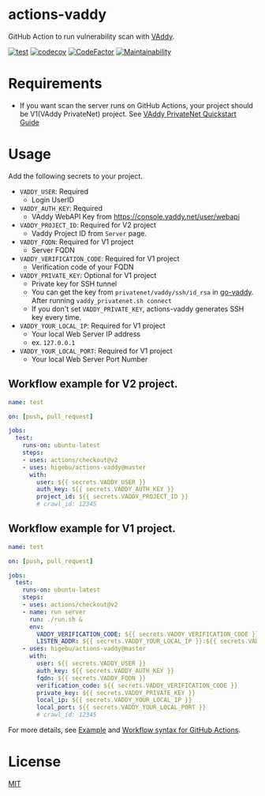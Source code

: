 # actions-vaddy

GitHub Action to run vulnerability scan with [VAddy](https://vaddy.net/).

[![test](https://github.com/higebu/actions-vaddy/workflows/test/badge.svg)](https://github.com/higebu/actions-vaddy/actions)
[![codecov](https://codecov.io/gh/higebu/actions-vaddy/branch/master/graph/badge.svg)](https://codecov.io/gh/higebu/actions-vaddy)
[![CodeFactor](https://www.codefactor.io/repository/github/higebu/actions-vaddy/badge)](https://www.codefactor.io/repository/github/higebu/actions-vaddy)
[![Maintainability](https://api.codeclimate.com/v1/badges/61850855568e055c7624/maintainability)](https://codeclimate.com/github/higebu/actions-vaddy/maintainability)

# Requirements

* If you want scan the server runs on GitHub Actions, your project should be V1(VAddy PrivateNet) project. See [VAddy PrivateNet Quickstart Guide](https://support.vaddy.net/hc/en-us/sections/115002520287-VAddy-PrivateNet-Quickstart-Guide)

# Usage

Add the following secrets to your project.

* `VADDY_USER`: Required
    * Login UserID
* `VADDY_AUTH_KEY`: Required
    * VAddy WebAPI Key from https://console.vaddy.net/user/webapi
* `VADDY_PROJECT_ID`: Required for V2 project
    * Vaddy Project ID from `Server` page.
* `VADDY_FQDN`: Required for V1 project
    * Server FQDN
* `VADDY_VERIFICATION_CODE`: Required for V1 project
    * Verification code of your FQDN
* `VADDY_PRIVATE_KEY`: Optional for V1 project
    * Private key for SSH tunnel
    * You can get the key from `privatenet/vaddy/ssh/id_rsa` in [go-vaddy](https://github.com/vaddy/go-vaddy). After running `vaddy_privatenet.sh connect`
    * If you don't set `VADDY_PRIVATE_KEY`, actions-vaddy generates SSH key every time.
* `VADDY_YOUR_LOCAL_IP`: Required for V1 project
    * Your local Web Server IP address
    * ex. `127.0.0.1`
* `VADDY_YOUR_LOCAL_PORT`: Required for V1 project
    * Your local Web Server Port Number

## Workflow example for V2 project.

```yaml
name: test

on: [push, pull_request]

jobs:
  test:
    runs-on: ubuntu-latest
    steps:
    - uses: actions/checkout@v2
    - uses: higebu/actions-vaddy@master
      with:
        user: ${{ secrets.VADDY_USER }}
        auth_key: ${{ secrets.VADDY_AUTH_KEY }}
        project_id: ${{ secrets.VADDY_PROJECT_ID }}
        # crawl_id: 12345
```

## Workflow example for V1 project.

```yaml
name: test

on: [push, pull_request]

jobs:
  test:
    runs-on: ubuntu-latest
    steps:
    - uses: actions/checkout@v2
    - name: run server
      run: ./run.sh &
      env:
        VADDY_VERIFICATION_CODE: ${{ secrets.VADDY_VERIFICATION_CODE }}
        LISTEN_ADDR: ${{ secrets.VADDY_YOUR_LOCAL_IP }}:${{ secrets.VADDY_YOUR_LOCAL_PORT }}
    - uses: higebu/actions-vaddy@master
      with:
        user: ${{ secrets.VADDY_USER }}
        auth_key: ${{ secrets.VADDY_AUTH_KEY }}
        fqdn: ${{ secrets.VADDY_FQDN }}
        verification_code: ${{ secrets.VADDY_VERIFICATION_CODE }}
        private_key: ${{ secrets.VADDY_PRIVATE_KEY }}
        local_ip: ${{ secrets.VADDY_YOUR_LOCAL_IP }}
        local_port: ${{ secrets.VADDY_YOUR_LOCAL_PORT }}
        # crawl_id: 12345
```

For more details, see [Example](https://github.com/higebu/actions-vaddy-example) and [Workflow syntax for GitHub Actions](https://help.github.com/en/actions/reference/workflow-syntax-for-github-actions).

# License

[MIT](LICENSE)